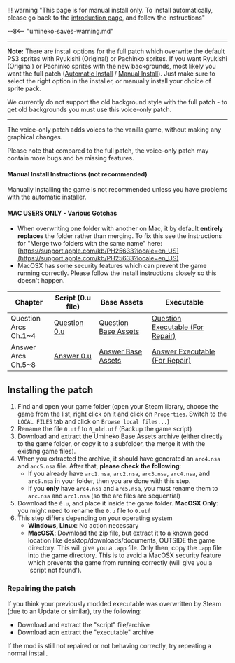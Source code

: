 !!! warning "This page is for manual install only. To install automatically, please go back to the [introduction page](Umineko-Getting-started.md), and follow the instructions"

--8<-- "umineko-saves-warning.md"

----

**Note:** There are install options for the full patch which overwrite the default PS3 sprites with Ryukishi (Original) or Pachinko sprites. If you want Ryukishi (Original) or Pachinko sprites with the new backgrounds, most likely you want the full patch ([Automatic Install](Umineko-Part-3a-Cross-Platform-Installer.md) / [Manual Install](Umineko-Part-1---Voice-and-Graphics-Patch.md)). Just make sure to select the right option in the installer, or manually install your choice of sprite pack.

We currently do not support the old background style with the full patch - to get old backgrounds you must use this voice-only patch.

----

The voice-only patch adds voices to the vanilla game, without making any graphical changes.

Please note that compared to the full patch, the voice-only patch may contain more bugs and be missing features.

#### Manual Install Instructions (not recommended)

Manually installing the game is not recommended unless you have problems with the automatic installer. 

#### MAC USERS ONLY - Various Gotchas
- When overwriting one folder with another on Mac, it by default **entirely replaces** the folder rather than merging. To fix this see the instructions for "Merge two folders with the same name" here: [https://support.apple.com/kb/PH25633?locale=en_US](https://support.apple.com/kb/PH25633?locale=en_US)
- MacOSX has some security features which can prevent the game running correctly. Please follow the install instructions closely so this doesn't happen.

<table>
<thead>
<tr class="header">
<th>Chapter</th>
<th>Script (0.u file)</th>
<th>Base Assets</th>
<th>Executable</th>
</tr>
</thead>
<tbody>
<tr class="odd">
<td>Question Arcs<br>Ch.1~4</td>
<td>
    <a href="https://github.com/07th-mod/umineko-question/releases/latest/download/script-voice-only.7z">Question 0.u</a>
</td>
<td>
    <a href="https://github.com/07th-mod/patch-releases/releases/download/umineko-question-v1.0/umineko-question-base-voice-only.7z">Question Base Assets</a>
</td>
<td>
    <a href="https://github.com/07th-mod/patch-releases/releases/download/umineko-question-v1.0/umineko-question-voice-exe.7z">Question Executable (For Repair)</a> <br>
</td>
<td></td>
</tr>
<tr class="even">
<td>Answer Arcs<br>Ch.5~8</td>
<td>
    <a href="https://github.com/07th-mod/umineko-answer/releases/latest/download/script-voice-only.7z">Answer 0.u</a>
</td>
<td>
    <a href="https://github.com/07th-mod/patch-releases/releases/download/umineko-answer-v1.0/umineko-answer-base-voice-only.7z">Answer Base Assets</a>
</td>
<td>
    <a href="https://github.com/07th-mod/patch-releases/releases/download/umineko-answer-v1.0/umineko-answer-voice-exe.7z">Answer Executable (For Repair)</a> <br>
</td>
</tbody>
</table>

## Installing the patch

1. Find and open your game folder (open your Steam library, choose the game from the list, right click on it and click on ``Properties``. Switch to the ``LOCAL FILES`` tab and click on ``Browse local files...``)
2. Rename the file ``0.utf`` to ``0_old.utf`` (Backup the game script)
2. Download and extract the Umineko Base Assets archive (either directly to the game folder, or copy it to a subfolder, the merge it with the existing game files).
3. When you extracted the archive, it should have generated an `arc4.nsa` and `arc5.nsa` file. After that, **please check the following**:
    - If you already have `arc1.nsa`, `arc2.nsa`, `arc3.nsa`, `arc4.nsa`, and `arc5.nsa` in your folder, then you are done with this step.
    - If you **only** have `arc4.nsa` and `arc5.nsa`, you must rename them to `arc.nsa` and `arc1.nsa` (so the arc files are sequential)
3. Download the ``0.u``, and place it inside the game folder. **MacOSX Only**: you might need to rename the `0.u` file to `0.utf`
6. This step differs depending on your operating system
    - **Windows, Linux**: No action necessary
    - **MacOSX**: Download the zip file, but extract it to a known good location like desktop/downloads/documents, OUTSIDE the game directory. This will give you a `.app` file. Only then, copy the `.app` file into the game directory. This is to avoid a MacOSX security feature which prevents the game from running correctly (will give you a 'script not found').  

### Repairing the patch

If you think your previously modded executable was overwritten by Steam (due to an Update or similar), try the following:

- Download and extract the "script" file/archive
- Download adn extract the "executable" archive

If the mod is still not repaired or not behaving correctly, try repeating a normal install.
